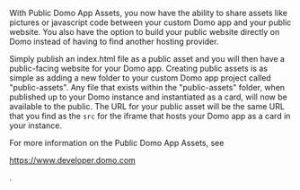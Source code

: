 

With Public Domo App Assets, you now have the ability to share assets like pictures or javascript code between your custom Domo app and your public website. You also have the option to build your public website directly on Domo instead of having to find another hosting provider.


 Simply publish an index.html file as a public asset and you will then have a public-facing website for your Domo app. Creating public assets is as simple as adding a new folder to your custom Domo app project called "public-assets". Any file that exists within the "public-assets" folder, when published up to your Domo instance and instantiated as a card, will now be available to the public. The URL for your public asset will be the same URL that you find as the `src` for the iframe that hosts your Domo app as a card in your instance.


 For more information on the Public Domo App Assets, see

https://www.developer.domo.com

.



